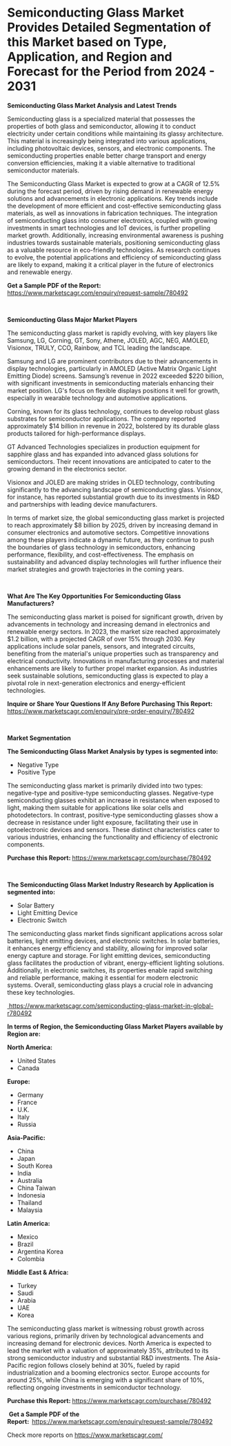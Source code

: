 <p><h1>Semiconducting Glass Market Provides Detailed Segmentation of this Market based on Type, Application, and Region and Forecast for the Period from 2024 - 2031</h1></p><p><strong>Semiconducting Glass Market Analysis and Latest Trends</strong></p>
<p><p>Semiconducting glass is a specialized material that possesses the properties of both glass and semiconductor, allowing it to conduct electricity under certain conditions while maintaining its glassy architecture. This material is increasingly being integrated into various applications, including photovoltaic devices, sensors, and electronic components. The semiconducting properties enable better charge transport and energy conversion efficiencies, making it a viable alternative to traditional semiconductor materials.</p><p>The Semiconducting Glass Market is expected to grow at a CAGR of 12.5% during the forecast period, driven by rising demand in renewable energy solutions and advancements in electronic applications. Key trends include the development of more efficient and cost-effective semiconducting glass materials, as well as innovations in fabrication techniques. The integration of semiconducting glass into consumer electronics, coupled with growing investments in smart technologies and IoT devices, is further propelling market growth. Additionally, increasing environmental awareness is pushing industries towards sustainable materials, positioning semiconducting glass as a valuable resource in eco-friendly technologies. As research continues to evolve, the potential applications and efficiency of semiconducting glass are likely to expand, making it a critical player in the future of electronics and renewable energy.</p></p>
<p><strong>Get a Sample PDF of the Report:&nbsp;</strong> <a href="https://www.marketscagr.com/enquiry/request-sample/780492?utm_campaign=1944&utm_medium=2&utm_source=Github&utm_content=ia&utm_term=30122024&utm_id=semiconducting-glass">https://www.marketscagr.com/enquiry/request-sample/780492</a></p>
<p>&nbsp;</p>
<p><strong>Semiconducting Glass Major Market Players</strong></p>
<p><p>The semiconducting glass market is rapidly evolving, with key players like Samsung, LG, Corning, GT, Sony, Athene, JOLED, AGC, NEG, AMOLED, Visionox, TRULY, CCO, Rainbow, and TCL leading the landscape. </p><p>Samsung and LG are prominent contributors due to their advancements in display technologies, particularly in AMOLED (Active Matrix Organic Light Emitting Diode) screens. Samsung’s revenue in 2022 exceeded $220 billion, with significant investments in semiconducting materials enhancing their market position. LG's focus on flexible displays positions it well for growth, especially in wearable technology and automotive applications.</p><p>Corning, known for its glass technology, continues to develop robust glass substrates for semiconductor applications. The company reported approximately $14 billion in revenue in 2022, bolstered by its durable glass products tailored for high-performance displays.</p><p>GT Advanced Technologies specializes in production equipment for sapphire glass and has expanded into advanced glass solutions for semiconductors. Their recent innovations are anticipated to cater to the growing demand in the electronics sector.</p><p>Visionox and JOLED are making strides in OLED technology, contributing significantly to the advancing landscape of semiconducting glass. Visionox, for instance, has reported substantial growth due to its investments in R&D and partnerships with leading device manufacturers.</p><p>In terms of market size, the global semiconducting glass market is projected to reach approximately $8 billion by 2025, driven by increasing demand in consumer electronics and automotive sectors. Competitive innovations among these players indicate a dynamic future, as they continue to push the boundaries of glass technology in semiconductors, enhancing performance, flexibility, and cost-effectiveness. The emphasis on sustainability and advanced display technologies will further influence their market strategies and growth trajectories in the coming years.</p></p>
<p>&nbsp;</p>
<p><strong>What Are The Key Opportunities For Semiconducting Glass Manufacturers?</strong></p>
<p><p>The semiconducting glass market is poised for significant growth, driven by advancements in technology and increasing demand in electronics and renewable energy sectors. In 2023, the market size reached approximately $1.2 billion, with a projected CAGR of over 15% through 2030. Key applications include solar panels, sensors, and integrated circuits, benefiting from the material's unique properties such as transparency and electrical conductivity. Innovations in manufacturing processes and material enhancements are likely to further propel market expansion. As industries seek sustainable solutions, semiconducting glass is expected to play a pivotal role in next-generation electronics and energy-efficient technologies.</p></p>
<p><strong>Inquire or Share Your Questions If Any Before Purchasing This Report:</strong> <a href="https://www.marketscagr.com/enquiry/pre-order-enquiry/780492?utm_campaign=1944&utm_medium=2&utm_source=Github&utm_content=ia&utm_term=30122024&utm_id=semiconducting-glass">https://www.marketscagr.com/enquiry/pre-order-enquiry/780492</a></p>
<p>&nbsp;</p>
<p><strong>Market Segmentation</strong></p>
<p><strong>The Semiconducting Glass Market Analysis by types is segmented into:</strong></p>
<p><ul><li>Negative Type</li><li>Positive Type</li></ul></p>
<p><p>The semiconducting glass market is primarily divided into two types: negative-type and positive-type semiconducting glasses. Negative-type semiconducting glasses exhibit an increase in resistance when exposed to light, making them suitable for applications like solar cells and photodetectors. In contrast, positive-type semiconducting glasses show a decrease in resistance under light exposure, facilitating their use in optoelectronic devices and sensors. These distinct characteristics cater to various industries, enhancing the functionality and efficiency of electronic components.</p></p>
<p><strong>Purchase this Report:&nbsp;</strong><a href="https://www.marketscagr.com/purchase/780492?utm_campaign=1944&utm_medium=2&utm_source=Github&utm_content=ia&utm_term=30122024&utm_id=semiconducting-glass">https://www.marketscagr.com/purchase/780492</a></p>
<p>&nbsp;</p>
<p><strong>The Semiconducting Glass Market Industry Research by Application is segmented into:</strong></p>
<p><ul><li>Solar Battery</li><li>Light Emitting Device</li><li>Electronic Switch</li></ul></p>
<p><p>The semiconducting glass market finds significant applications across solar batteries, light emitting devices, and electronic switches. In solar batteries, it enhances energy efficiency and stability, allowing for improved solar energy capture and storage. For light emitting devices, semiconducting glass facilitates the production of vibrant, energy-efficient lighting solutions. Additionally, in electronic switches, its properties enable rapid switching and reliable performance, making it essential for modern electronic systems. Overall, semiconducting glass plays a crucial role in advancing these key technologies.</p></p>
<p><a href="https://www.marketscagr.com/semiconducting-glass-market-in-global-r780492?utm_campaign=1944&utm_medium=2&utm_source=Github&utm_content=ia&utm_term=30122024&utm_id=semiconducting-glass">&nbsp;https://www.marketscagr.com/semiconducting-glass-market-in-global-r780492</a></p>
<p><strong>In terms of Region, the Semiconducting Glass Market Players available by Region are:</strong></p>
<p>
    <p> <strong> North America: </strong>
        <ul>
            <li>United States</li>
            <li>Canada</li>
        </ul>
        </p> 
    <p> <strong> Europe: </strong>
        <ul>
            <li>Germany</li>
            <li>France</li>
            <li>U.K.</li>
            <li>Italy</li>
            <li>Russia</li>
        </ul>
        </p> 
    <p> <strong> Asia-Pacific: </strong>
        <ul>
            <li>China</li>
            <li>Japan</li>
            <li>South Korea</li>
            <li>India</li>
            <li>Australia</li>
            <li>China Taiwan</li>
            <li>Indonesia</li>
            <li>Thailand</li>
            <li>Malaysia</li>
        </ul>
        </p> 
    <p> <strong> Latin America: </strong>
        <ul>
            <li>Mexico</li>
            <li>Brazil</li>
            <li>Argentina Korea</li>
            <li>Colombia</li>
        </ul>
        </p> 
    <p> <strong> Middle East & Africa: </strong>
        <ul>
            <li>Turkey</li>
            <li>Saudi</li>
            <li>Arabia</li>
            <li>UAE</li>
            <li>Korea</li>
        </ul>
    </p>
    </p>
<p><p>The semiconducting glass market is witnessing robust growth across various regions, primarily driven by technological advancements and increasing demand for electronic devices. North America is expected to lead the market with a valuation of approximately 35%, attributed to its strong semiconductor industry and substantial R&D investments. The Asia-Pacific region follows closely behind at 30%, fueled by rapid industrialization and a booming electronics sector. Europe accounts for around 25%, while China is emerging with a significant share of 10%, reflecting ongoing investments in semiconductor technology.</p></p>
<p><strong>Purchase this Report: </strong><a href="https://www.marketscagr.com/purchase/780492?utm_campaign=1944&utm_medium=2&utm_source=Github&utm_content=ia&utm_term=30122024&utm_id=semiconducting-glass">https://www.marketscagr.com/purchase/780492</a></p>
<p>&nbsp;<strong>Get a Sample PDF of the Report:&nbsp;&nbsp;</strong><a href="https://www.marketscagr.com/enquiry/request-sample/780492?utm_campaign=1944&utm_medium=2&utm_source=Github&utm_content=ia&utm_term=30122024&utm_id=semiconducting-glass">https://www.marketscagr.com/enquiry/request-sample/780492</a></p>
<p><strong></strong></p>
<p>Check more reports on <a href="https://www.marketscagr.com/?utm_campaign=1944&utm_medium=2&utm_source=Github&utm_content=ia&utm_term=30122024&utm_id=semiconducting-glass">https://www.marketscagr.com/</a></p>